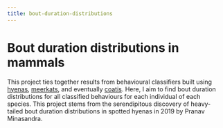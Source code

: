 ```yaml
---
title: bout-duration-distributions
---
```


# Bout duration distributions in mammals

This project ties together results from behavioural classifiers built using [hyenas](), [meerkats](), and eventually [coatis]().
Here, I aim to find bout duration distributions for all classified behaviours for each individual of each species.
This project stems from the serendipitous discovery of heavy-tailed bout duration distributions in spotted hyenas in 2019 by Pranav Minasandra. 
